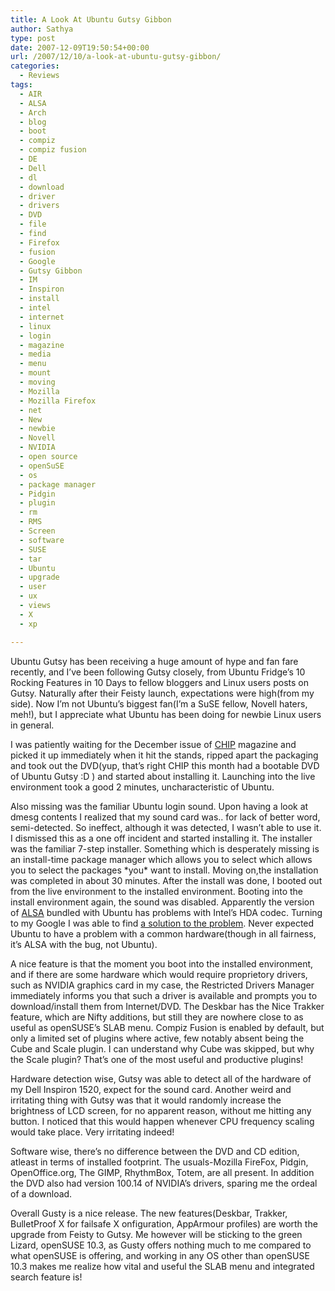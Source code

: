 ```yaml
---
title: A Look At Ubuntu Gutsy Gibbon
author: Sathya
type: post
date: 2007-12-09T19:50:54+00:00
url: /2007/12/10/a-look-at-ubuntu-gutsy-gibbon/
categories:
  - Reviews
tags:
  - AIR
  - ALSA
  - Arch
  - blog
  - boot
  - compiz
  - compiz fusion
  - DE
  - Dell
  - dl
  - download
  - driver
  - drivers
  - DVD
  - file
  - find
  - Firefox
  - fusion
  - Google
  - Gutsy Gibbon
  - IM
  - Inspiron
  - install
  - intel
  - internet
  - linux
  - login
  - magazine
  - media
  - menu
  - mount
  - moving
  - Mozilla
  - Mozilla Firefox
  - net
  - New
  - newbie
  - Novell
  - NVIDIA
  - open source
  - openSuSE
  - os
  - package manager
  - Pidgin
  - plugin
  - rm
  - RMS
  - Screen
  - software
  - SUSE
  - tar
  - Ubuntu
  - upgrade
  - user
  - ux
  - views
  - X
  - xp

---
```

Ubuntu Gutsy has been receiving a huge amount of hype and fan fare recently, and I&#8217;ve been following Gutsy closely, from Ubuntu Fridge&#8217;s 10 Rocking Features in 10 Days to fellow bloggers and Linux users posts on Gutsy. Naturally after their Feisty launch, expectations were high(from my side). Now I&#8217;m not Ubuntu&#8217;s biggest fan(I&#8217;m a SuSE fellow, Novell haters, meh!), but I appreciate what Ubuntu has been doing for newbie Linux users in general.
  
I was patiently waiting for the December issue of [CHIP][1] magazine and picked it up immediately when it hit the stands, ripped apart the packaging and took out the DVD(yup, that&#8217;s right CHIP this month had a bootable DVD of Ubuntu Gutsy :D ) and started about installing it. Launching into the live environment took a good 2 minutes, uncharacteristic of Ubuntu.
  
<!--more-->


  
Also missing was the familiar Ubuntu login sound. Upon having a look at dmesg contents I realized that my sound card was.. for lack of better word, semi-detected. So ineffect, although it was detected, I wasn&#8217;t able to use it. I dismissed this as a one off incident and started installing it. The installer was the familiar 7-step installer. Something which is desperately missing is an install-time package manager which allows you to select which allows you to select the packages \*you\* want to install. Moving on,the installation was completed in about 30 minutes. After the install was done, I booted out from the live environment to the installed environment. Booting into the install environment again, the sound was disabled. Apparently the version of [ALSA][2] bundled with Ubuntu has problems with Intel&#8217;s HDA codec. Turning to my Google I was able to find [a solution to the problem][3]. Never expected Ubuntu to have a problem with a common hardware(though in all fairness, it&#8217;s ALSA with the bug, not Ubuntu).

A nice feature is that the moment you boot into the installed environment, and if there are some hardware which would require proprietory drivers, such as NVIDIA graphics card in my case, the Restricted Drivers Manager immediately informs you that such a driver is available and prompts you to download/install them from Internet/DVD. The Deskbar has the Nice Trakker feature, which are Nifty additions, but still they are nowhere close to as useful as openSUSE&#8217;s SLAB menu. Compiz Fusion is enabled by default, but only a limited set of plugins where active, few notably absent being the Cube and Scale plugin. I can understand why Cube was skipped, but why the Scale plugin? That&#8217;s one of the most useful and productive plugins!

Hardware detection wise, Gutsy was able to detect all of the hardware of my Dell Inspiron 1520, expect for the sound card. Another weird and irritating thing with Gutsy was that it would randomly increase the brightness of LCD screen, for no apparent reason, without me hitting any button. I noticed that this would happen whenever CPU frequency scaling would take place. Very irritating indeed!

Software wise, there&#8217;s no difference between the DVD and CD edition, atleast in terms of installed footprint. The usuals-Mozilla FireFox, Pidgin, OpenOffice.org, The GIMP, RhythmBox, Totem, are all present. In addition the DVD also had version 100.14 of NVIDIA&#8217;s drivers, sparing me the ordeal of a download.

Overall Gusty is a nice release. The new features(Deskbar, Trakker, BulletProof X for failsafe X onfiguration, AppArmour profiles) are worth the upgrade from Feisty to Gutsy. Me however will be sticking to the green Lizard, openSUSE 10.3, as Gusty offers nothing much to me compared to what openSUSE is offering, and working in any OS other than openSUSE 10.3 makes me realize how vital and useful the SLAB menu and integrated search feature is!

 [1]: https://www.chip-india.com
 [2]: https://en.wikipedia.org/wiki/Advanced_Linux_Sound_Architecture
 [3]: https://sathyasays.com/2007/12/09/fixing-no-sound-bug-on-dell-inspiron-1520-in-ubuntu-gutsy/
